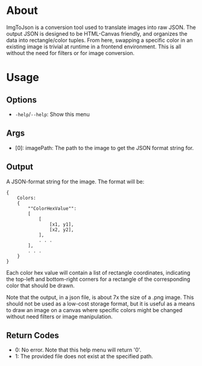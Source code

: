 # About
ImgToJson is a conversion tool used to translate images into raw JSON. The output JSON is designed to be HTML-Canvas friendly, and organizes the data into rectangle/color tuples. From here, swapping a specific color in an existing image is trivial at runtime in a frontend environment. This is all without the need for filters or for image conversion.

# Usage

## Options
* `-help`/`--help`: Show this menu

## Args
* [0]: imagePath: The path to the image to get the JSON format string for.

## Output
A JSON-format string for the image. The format will be:
```
{
    Colors:
    {
        ""ColorHexValue"":
        [
            [
                [x1, y1],
                [x2, y2],
            ],
            . . .
        ],
        . . .
    }
}
```

Each color hex value will contain a list of rectangle coordinates, indicating the top-left and bottom-right
corners for a rectangle of the corresponding color that should be drawn.

Note that the output, in a json file, is about 7x the size of a .png image. This should not be used as a
low-cost storage format, but it is useful as a means to draw an image on a canvas where specific colors
might be changed without need filters or image manipulation.

## Return Codes
* 0: No error. Note that this help menu will return '0'.
* 1: The provided file does not exist at the specified path.
